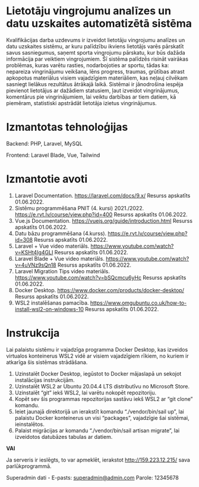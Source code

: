 # Lietotāju vingrojumu analīzes un datu uzskaites automatizētā sistēma

Kvalifikācijas darba uzdevums ir izveidot lietotāju vingrojumu analīzes un datu uzskaites sistēmu, ar kuru palīdzību ikviens lietotājs varēs pārskatīt savus sasniegumus, saņemt sporta vingrojumu pārskatu, kur būs dažāda informācija par veiktiem vingrojumiem. Šī sistēma palīdzēs risināt vairākas problēmas, kuras varētu rasties, nodarbojoties ar sportu, tādas ka: nepareiza vingrinājumu veikšana, lēns progress, traumas, grūtības atrast apkopotus materiālus visiem vajadzīgiem materiāliem, kas neļauj cilvēkam sasniegt lielākus rezultātus ātrākajā laikā. Sistēmai ir jānodrošina iespēja pievienot lietotājus ar dažādiem statusiem, ļaut izveidot vingrinājumus, komentārus pie vingrinājumiem, lai veiktu darbības ar tiem datiem, kā piemēram, statistiski apstrādāt lietotāja izietus vingrinājumus.

# Izmantotas tehnoloģijas

Backend: PHP, Laravel, MySQL

Frontend: Laravel Blade, Vue, Tailwind

# Izmantotie avoti

1. Laravel Documentation. https://laravel.com/docs/9.x/ Resurss apskatīts 01.06.2022.
2. Sistēmu programmēšana PNIT (4. kursi) 2021./2022. https://e.rvt.lv/course/view.php?id=400 Resurss apskatīts 01.06.2022.
3. Vue.js Documentation. https://vuejs.org/guide/introduction.html Resurss apskatīts 01.06.2022.
4. Datu bāzu programmēšana (4.kurss). https://e.rvt.lv/course/view.php?id=308 Resurss apskatīts 01.06.2022.
5. Laravel + Vue video materiāls. https://www.youtube.com/watch?v=KSHt4Ig4GLI Resurss apskatīts 01.06.2022.
6. Laravel Blade + Vue video materiāls. https://www.youtube.com/watch?v=4uVNz9sQn18 Resurss apskatīts 01.06.2022.
7. Laravel Migration Tips video materiāls. https://www.youtube.com/watch?v=bSQcmcu6yHc Resurss apskatīts 01.06.2022.
8. Docker Desktop. https://www.docker.com/products/docker-desktop/ Resurss apskatīts 01.06.2022.
9. WSL2 instalēšanas pamacība. https://www.omgubuntu.co.uk/how-to-install-wsl2-on-windows-10 Resurss apskatīts 01.06.2022.

# Instrukcija

Lai palaistu sistēmu ir vajadzīga programma Docker Desktop, kas izveidos virtualos konteinerus WSL2 vidē ar visiem vajadzīgiem rīkiem, no kuriem ir atkarīga šis sistēmas strādāšana.

1. Uzinstalēt Docker Desktop, iegūstot to Docker mājaslapā un sekojot instalācijas instrukcijām.
2. Uzinstalēt WSL2 ar Ubuntu 20.04.4 LTS distributīvu no Microsoft Store.
3. Uzinstalēt “git” iekš WSL2, lai varētu nokopēt repozitoriju.
4. Kopēt sev šis programmas repozitorijas sastāvu iekš WSL2 ar “git clone” komandu.
5. Ieiet jaunajā direktorijā un ierakstīt komandu “./vendor/bin/sail up”, lai palaistu Docker konteinerus un visi “packages”, vajadzīgie šai sistēmai, ieinstalētos.
6. Palaist migrācijas ar komandu “./vendor/bin/sail artisan migrate”, lai izveidotos datubāzes tabulas ar datiem.

**VAI**

Ja serveris ir ieslēgts, to var apmeklēt, ierakstot http://159.223.12.215/ sava parlūkprogrammā.

Superadmin dati -
E-pasts: superadmin@admin.com 
Parole: 12345678

